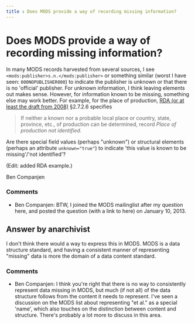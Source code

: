 ```yaml
---
title : Does MODS provide a way of recording missing information?
---
```

Does MODS provide a way of recording missing information?
=====================
In many MODS records harvested from several sources, I see
`<mods:publisher>s.n.</mods:publisher>` or something similar (worst I
have seen: `000NOPUBLISHER000`) to indicate the publisher is unknown or
that there is no 'official' publisher. For unknown information, I think
leaving elements out makes sense. However, for information known to be
missing, something else may work better. For example, for the place of
production, [RDA (or at least the draft from
2008)](http://archive.org/details/ResourceDescriptionAccessrdaDraftNov.2008)
§2.7.2.6 specifies

> If neither a known nor a probable local place or country, state,
> province, etc., of production can be determined, record *Place of
> production not identified.*

Are there special field values (perhaps "unknown") or structural
elements (perhaps an attribute `unknown="true"`) to indicate 'this value
is known to be missing'/'not identified'?

(Edit: added RDA example.)

Ben Companjen

### Comments ###
* Ben Companjen: BTW, I joined the MODS mailinglist after my question here, and posted
the question (with a link to here) on January 10, 2013.


Answer by anarchivist
----------------
I don't think there would a way to express this in MODS. MODS is a data
structure standard, and having a consistent manner of representing
"missing" data is more the domain of a data content standard.

### Comments ###
* Ben Companjen: I think you're right that there is no way to consistently represent data
missing in MODS, but much (if not all) of the data structure follows
from the content it needs to represent. I've seen a discussion on the
MODS list about representing "et al." as a special 'name', which also
touches on the distinction between content and structure. There's
probably a lot more to discuss in this area.

